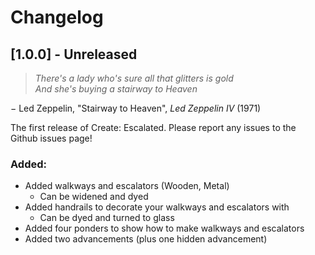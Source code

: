 # Changelog

## [1.0.0] - Unreleased

> _There's a lady who's sure all that glitters is gold_ \
> _And she's buying a stairway to Heaven_

&minus; Led Zeppelin, "Stairway to Heaven", _Led Zeppelin IV_ (1971)

The first release of Create: Escalated. Please report any issues to the Github issues page!

### Added:
- Added walkways and escalators (Wooden, Metal)
  - Can be widened and dyed 
- Added handrails to decorate your walkways and escalators with
  - Can be dyed and turned to glass 
- Added four ponders to show how to make walkways and escalators
- Added two advancements (plus one hidden advancement)